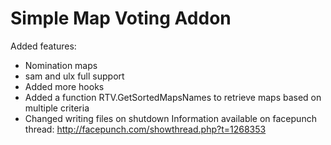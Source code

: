 Simple Map Voting Addon
=======================
Added features: 
* Nomination maps
* sam and ulx full support
* Added more hooks
* Added a function RTV.GetSortedMapsNames to retrieve maps based on multiple criteria
* Changed writing files on shutdown
Information available on facepunch thread: http://facepunch.com/showthread.php?t=1268353

